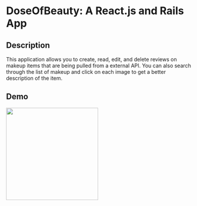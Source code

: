 # DoseOfBeauty: A React.js and Rails App 

## Description

This application allows you to create, read, edit, and delete reviews on makeup items that are being pulled from a external API. You can also search through the list of makeup and click on each image to get a better description of the item. 
## Demo
<img src="https://github.com/jojo10ox/Capstone/blob/main/images/Jo_s_project_-_gif_AdobeExpress.gif" width="250" height="250"/>

